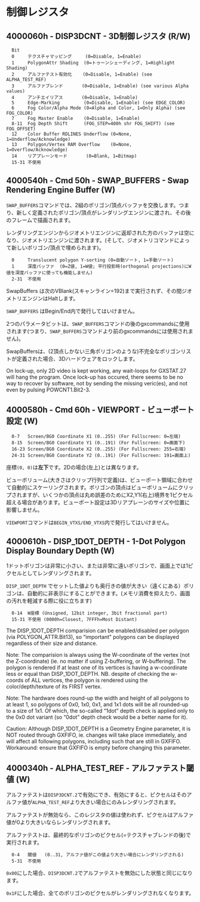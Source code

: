 # 制御レジスタ

## 4000060h - DISP3DCNT - 3D制御レジスタ (R/W)

```
  Bit
  0     テクスチャマッピング     (0=Disable, 1=Enable)
  1     PolygonAttr Shading  (0=トゥーンシェーディング, 1=Highlight Shading)
  2     アルファテスト有効化    (0=Disable, 1=Enable) (see ALPHA_TEST_REF)
  3     アルファブレンド       (0=Disable, 1=Enable) (see various Alpha values)
  4     アンチエイリアス       (0=Disable, 1=Enable)
  5     Edge-Marking         (0=Disable, 1=Enable) (see EDGE_COLOR)
  6     Fog Color/Alpha Mode (0=Alpha and Color, 1=Only Alpha) (see FOG_COLOR)
  7     Fog Master Enable    (0=Disable, 1=Enable)
  8-11  Fog Depth Shift      (FOG_STEP=400h shr FOG_SHIFT) (see FOG_OFFSET)
  12    Color Buffer RDLINES Underflow (0=None, 1=Underflow/Acknowledge)
  13    Polygon/Vertex RAM Overflow    (0=None, 1=Overflow/Acknowledge)
  14    リアプレーンモード       (0=Blank, 1=Bitmap)
  15-31 不使用
```

## 4000540h - Cmd 50h - SWAP_BUFFERS - Swap Rendering Engine Buffer (W)

`SWAP_BUFFERS`コマンドでは、2組のポリゴン/頂点バッファを交換します。つまり、新しく定義されたポリゴン/頂点がレンダリングエンジンに渡され、その後のフレームで描画されます。

レンダリングエンジンからジオメトリエンジンに返却された方のバッファは空になり、ジオメトリエンジンに渡されます。(そして、ジオメトリコマンドによって新しいポリゴン/頂点で埋められます)。

```
  0     Translucent polygon Y-sorting (0=自動ソート, 1=手動ソート)
  1     深度バッファ  (0=Z値, 1=W値; 平行投影時(orthogonal projections)にW値を深度バッファに使っても機能しません)
  2-31  不使用
```

SwapBuffers は次のVBlank(スキャンライン=192)まで実行されず、その間ジオメトリエンジンはHaltします。

`SWAP_BUFFERS` はBegin/End内で発行してはいけません。

2つのパラメータビットは、`SWAP_BUFFERS`コマンドの後のgxcommandsに使用されます(つまり、`SWAP_BUFFERS`コマンドより前のgxcommandsには使用されません)。

SwapBuffersは、(2頂点しかない三角ポリゴンのような)不完全なポリゴンリストが定義された場合、3Dハードウェアをロックします。

On lock-up, only 2D video is kept working, any wait-loops for GXSTAT.27 will hang the program. Once lock-up has occured, there seems to be no way to recover by software, not by sending the missing veric(es), and not even by pulsing POWCNT1.Bit2-3.

## 4000580h - Cmd 60h - VIEWPORT - ビューポート設定 (W)

```
  0-7   Screen/BG0 Coordinate X1 (0..255) (For Fullscreen: 0=左端)
  8-15  Screen/BG0 Coordinate Y1 (0..191) (For Fullscreen: 0=画面下)
  16-23 Screen/BG0 Coordinate X2 (0..255) (For Fullscreen: 255=右端)
  24-31 Screen/BG0 Coordinate Y2 (0..191) (For Fullscreen: 191=画面上)
```

座標`(0, 0)`は**左下**です。2Dの場合(左上)とは異なります。

ビューボリューム(大きさはクリップ行列で定義)は、ビューポート領域に合わせて自動的にスケーリングされます。ポリゴンの頂点はビューボリュームにクリップされますが、いくつかの頂点は丸め誤差のためにX2,Y1(右上)境界を1ピクセル超える場合があります。ビューポート設定は3Dリアプレーンのサイズや位置に影響しません。

`VIEWPORT`コマンドは`BEGIN_VTXS/END_VTXS`内で発行してはいけません。

## 4000610h - DISP_1DOT_DEPTH - 1-Dot Polygon Display Boundary Depth (W)

1ドットポリゴンは非常に小さい、または非常に遠いポリゴンで、画面上では1ピクセルとしてレンダリングされます。

`DISP_1DOT_DEPTH` でセットした値よりも奥行きの値が大きい（遠くにある）ポリゴンは、自動的に非表示にすることができます。(メモリ消費を抑えたり、画面の汚れを軽減する際に役に立ちます)

```
  0-14  W座標 (Unsigned, 12bit integer, 3bit fractional part)
  15-31 不使用 (0000h=Closest, 7FFFh=Most Distant)
```

The DISP_1DOT_DEPTH comparision can be enabled/disabled per polygon (via POLYGON_ATTR.Bit13), so “important” polygons can be displayed regardless of their size and distance.

Note: The comparision is always using the W-coordinate of the vertex (not the Z-coordinate) (ie. no matter if using Z-buffering, or W-buffering). The polygon is rendered if at least one of its vertices is having a w-coordinate less or equal than DISP_1DOT_DEPTH. NB. despite of checking the w-coords of ALL vertices, the polygon is rendered using the color/depth/texture of its FIRST vertex.

Note: The hardware does round-up the width and height of all polygons to at least 1, so polygons of 0x0, 1x0, 0x1, and 1x1 dots will be all rounded-up to a size of 1x1. Of which, the so-called “1dot” depth check is applied only to the 0x0 dot variant (so “0dot” depth check would be a better name for it).

Caution: Although DISP_1DOT_DEPTH is a Geometry Engine parameter, it is NOT routed through GXFIFO, ie. changes will take place immediately, and will affect all following polygons, including such that are still in GXFIFO. Workaround: ensure that GXFIFO is empty before changing this parameter.

## 4000340h - ALPHA_TEST_REF - アルファテスト閾値 (W)

アルファテストは`DISP3DCNT.2`で有効にでき、有効にすると、ピクセルはそのアルファ値が`ALPHA_TEST_REF`より大きい場合にのみレンダリングされます。

アルファテストが無効なら、このレジスタの値は使われず、ピクセルはアルファ値が0より大きいならレンダリングされます。

アルファテストは、最終的なポリゴンのピクセル(=テクスチャブレンドの後)で実行されます。

```
  0-4   閾値   (0..31, アルファ値がこの値より大きい場合にレンダリングされる)
  5-31  不使用
```

`0x00`にした場合、`DISP3DCNT.2`でアルファテストを無効にした状態と同じになります。

`0x1F`にした場合、全てのポリゴンのピクセルがレンダリングされなくなります。



